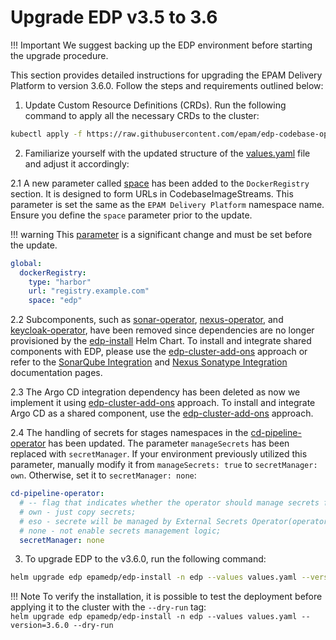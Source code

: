 # Upgrade EDP v3.5 to 3.6

!!! Important
    We suggest backing up the EDP environment before starting the upgrade procedure.

This section provides detailed instructions for upgrading the EPAM Delivery Platform to version 3.6.0. Follow the steps and requirements outlined below:

1. Update Custom Resource Definitions (CRDs). Run the following command to apply all the necessary CRDs to the cluster:

  ```bash
  kubectl apply -f https://raw.githubusercontent.com/epam/edp-codebase-operator/v2.20.0/deploy-templates/crds/v2.edp.epam.com_codebases.yaml
  ```

2. Familiarize yourself with the updated structure of the [values.yaml](https://github.com/epam/edp-install/blob/v3.6.0/deploy-templates/values.yaml#L38) file and adjust it accordingly:

  2.1 A new parameter called [space](https://github.com/epam/edp-install/blob/v3.6.0/deploy-templates/values.yaml#L38) has been added to the `DockerRegistry` section. It is designed to form URLs in CodebaseImageStreams. This parameter is set the same as the `EPAM Delivery Platform` namespace name. Ensure you define the `space` parameter prior to the update.

  !!! warning
      This [parameter](https://github.com/epam/edp-install/blob/v3.6.0/deploy-templates/values.yaml#L38) is a significant change and must be set before the update.

  ```yaml
  global:
    dockerRegistry:
      type: "harbor"
      url: "registry.example.com"
      space: "edp"
  ```

  2.2 Subcomponents, such as [sonar-operator](https://github.com/epam/edp-sonar-operator), [nexus-operator](https://github.com/epam/edp-nexus-operator), and [keycloak-operator](https://github.com/epam/edp-keycloak-operator), have been removed since dependencies are no longer provisioned by the [edp-install](https://github.com/epam/edp-install/blob/v3.6.0/deploy-templates/values.yaml) Helm Chart. To install and integrate shared components with EDP, please use the [edp-cluster-add-ons](https://github.com/epam/edp-cluster-add-ons) approach or refer to the [SonarQube Integration](sonarqube.md) and [Nexus Sonatype Integration](nexus-sonatype.md) documentation pages.

  2.3 The Argo CD integration dependency has been deleted as now we implement it using [edp-cluster-add-ons](https://github.com/epam/edp-cluster-add-ons) approach. To install and integrate Argo CD as a shared component, use the [edp-cluster-add-ons](https://github.com/epam/edp-cluster-add-ons) approach.

  2.4 The handling of secrets for stages namespaces in the [cd-pipeline-operator](https://github.com/epam/edp-cd-pipeline-operator/blob/v2.17.0/deploy-templates/values.yaml#L102) has been updated. The parameter `manageSecrets` has been replaced with `secretManager`. If your environment previously utilized this parameter, manually modify it from `manageSecrets: true` to `secretManager: own`. Otherwise, set it to `secretManager: none`:

  ```yaml
  cd-pipeline-operator:
    # -- flag that indicates whether the operator should manage secrets for stages;
    # own - just copy secrets;
    # eso - secrete will be managed by External Secrets Operator(operator should be installed in the cluster);
    # none - not enable secrets management logic;
    secretManager: none
  ```

3. To upgrade EDP to the v3.6.0, run the following command:

  ```bash
  helm upgrade edp epamedp/edp-install -n edp --values values.yaml --version=3.6.0
  ```

  !!! Note
      To verify the installation, it is possible to test the deployment before applying it to the cluster with the `--dry-run` tag:<br />
      `helm upgrade edp epamedp/edp-install -n edp --values values.yaml --version=3.6.0 --dry-run`
